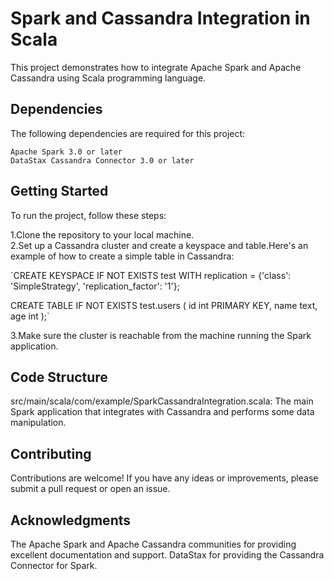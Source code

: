 
# Spark and Cassandra Integration in Scala

This project demonstrates how to integrate Apache Spark and Apache Cassandra using Scala programming language.

## Dependencies
The following dependencies are required for this project:

    Apache Spark 3.0 or later
    DataStax Cassandra Connector 3.0 or later

## Getting Started
To run the project, follow these steps:

 1.Clone the repository to your local machine.   
 2.Set up a Cassandra cluster and create a keyspace and table.Here's an example of how to create a simple table in Cassandra:

`CREATE KEYSPACE IF NOT EXISTS test
WITH replication = {'class': 'SimpleStrategy', 'replication_factor': '1'};

CREATE TABLE IF NOT EXISTS test.users (
id int PRIMARY KEY,
name text,
age int
);`

 3.Make sure the cluster is reachable from the machine running the Spark application.
 

## Code Structure
src/main/scala/com/example/SparkCassandraIntegration.scala: The main Spark application that integrates with Cassandra and performs some data manipulation.


## Contributing
Contributions are welcome! If you have any ideas or improvements, please submit a pull request or open an issue.

## Acknowledgments
The Apache Spark and Apache Cassandra communities for providing excellent documentation and support.
DataStax for providing the Cassandra Connector for Spark.




